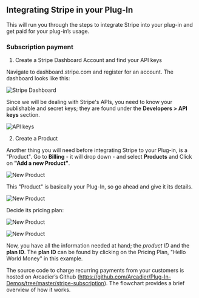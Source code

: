 ## Integrating Stripe in your Plug-In

This will run you through the steps to integrate Stripe into your plug-in and get paid for your plug-in’s usage.

### Subscription payment

1. Create a Stripe Dashboard Account and find your API keys

Navigate to dashboard.stripe.com and register for an account. The dashboard looks like this:

![Stripe Dashboard](https://bootstrap.arcadier.com/github/A.PNG)

Since we will be dealing with Stripe's APIs, you need to know your publishable and secret keys; they are found under the **Developers > API keys** section.

![API keys](https://bootstrap.arcadier.com/github/B.PNG)


2. Create a Product

Another thing you will need before integrating Stripe to your Plug-in, is a "Product". Go to **Billing** - it will drop down -  and select **Products** and Click on **"Add a new Product"**.

![New Product](https://bootstrap.arcadier.com/github/C.PNG)

This "Product" is basically your Plug-In, so go ahead and give it its details.

![New Product](https://bootstrap.arcadier.com/github/D.PNG)

Decide its pricing plan:

![New Product](https://bootstrap.arcadier.com/github/E.PNG)

![New Product](https://bootstrap.arcadier.com/github/F.PNG)

Now, you have all the information needed at hand; the *product ID* and the **plan ID**. The **plan ID** can be found by clicking on the Pricing Plan, "Hello World Money" in this example.

 
The source code to charge recurring payments from your customers is hosted on Arcadier’s Github (https://github.com/Arcadier/Plug-In-Demos/tree/master/stripe-subscription). The flowchart provides a brief overview of how it works.







